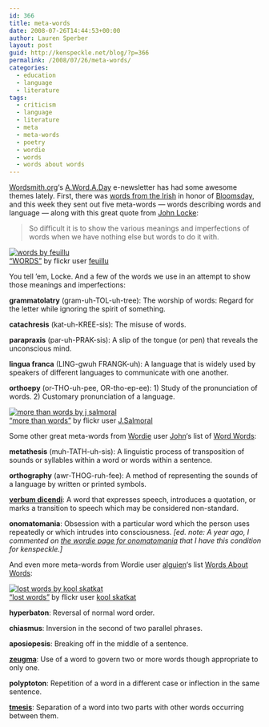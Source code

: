 ```yaml
---
id: 366
title: meta-words
date: 2008-07-26T14:44:53+00:00
author: Lauren Sperber
layout: post
guid: http://kenspeckle.net/blog/?p=366
permalink: /2008/07/26/meta-words/
categories:
  - education
  - language
  - literature
tags:
  - criticism
  - language
  - literature
  - meta
  - meta-words
  - poetry
  - wordie
  - words
  - words about words
---
```

[Wordsmith.org](http://wordsmith.org/)&#8216;s [A.Word.A.Day](http://wordsmith.org/awad/index.html) e-newsletter has had some awesome themes lately. First, there was [words from the Irish](/blog/2008/06/16/some-words-from-the-irish/) in honor of [Bloomsday](http://en.wikipedia.org/wiki/Bloomsday), and this week they sent out five meta-words &mdash; words describing words and language &mdash; along with this great quote from [John Locke](http://en.wikipedia.org/wiki/John_Locke):

> So difficult it is to show the various meanings and imperfections of words when we have nothing else but words to do it with.

<div class="leftpic">
  <a href="http://flickr.com/photos/feuilllu/739173692/"><img src="https://laurensperber.com/images/2008/07/feuillu-words.jpg" alt="words by feuillu" /></a>
  <div class="caption">
    <a href="http://flickr.com/photos/feuilllu/739173692/">&#8220;WORDS&#8221;</a> by flickr user <a href="http://flickr.com/photos/feuilllu">feuillu</a>
  </div>
</div>

<p>
  You tell &#8217;em, Locke. And a few of the words we use in an attempt to show those meanings and imperfections:
</p>

**grammatolatry** (gram-uh-TOL-uh-tree): The worship of words: Regard for the letter while ignoring the spirit of something. 

**catachresis** (kat-uh-KREE-sis): The misuse of words.

**parapraxis** (par-uh-PRAK-sis): A slip of the tongue (or pen) that reveals the unconscious mind.

**lingua franca** (LING-gwuh FRANGK-uh): A language that is widely used by speakers of different languages to communicate with one another.

**orthoepy** (or-THO-uh-pee, OR-tho-ep-ee): 1) Study of the pronunciation of words. 2) Customary pronunciation of a language.

<div class="leftpic">
  <a href="http://flickr.com/photos/juanillooo/324199938/"><img src="https://laurensperber.com/images/2008/07/jsalmoral-more-than-words.jpg" alt="more than words by j salmoral" /></a>
  <div class="caption"><a href="http://flickr.com/photos/juanillooo/324199938/">&#8220;more than words&#8221;</a> by flickr user <a href="http://flickr.com/photos/juanillooo/">J.Salmoral</a></div>
</div>

<p>
  Some other great meta-words from <a href="http://wordie.org">Wordie</a> user <a href="http://wordie.org/people/profile/John">John</a>&#8216;s list of <a href="http://wordie.org/lists/142">Word Words</a>:
</p>

**metathesis** (muh-TATH-uh-sis): A linguistic process of transposition of sounds or syllables within a word or words within a sentence.

**orthography** (awr-THOG-ruh-fee): A method of representing the sounds of a language by written or printed symbols.

**[verbum dicendi](http://en.wikipedia.org/wiki/Verbum_dicendi)**: A word that expresses speech, introduces a quotation, or marks a transition to speech which may be considered non-standard.

**onomatomania**: Obsession with a particular word which the person uses repeatedly or which intrudes into consciousness. _[ed. note: A year ago, I commented on [the wordie page for onomatomania](http://wordie.org/words/onomatomania) that I have this condition for kenspeckle.]_

<p>
  And even more meta-words from Wordie user <a href="http://wordie.org/people/profile/alguien">alguien</a>&#8216;s list <a href="http://wordie.org/lists/7734">Words About Words</a>:
</p>

<div class="leftpic">
  <a href="http://flickr.com/photos/kool_skatkat/92986414/"><img src="https://laurensperber.com/images/2008/07/kool-skatkat-lost-words.jpg" alt="lost words by kool skatkat" /></a>
  <div class="caption"><a href="http://flickr.com/photos/kool_skatkat/92986414/">&#8220;lost words&#8221;</a> by flickr user <a href="http://flickr.com/photos/kool_skatkat/">kool skatkat</a></div>
</div>

**hyperbaton**: Reversal of normal word order.

**chiasmus**: Inversion in the second of two parallel phrases.

**aposiopesis**: Breaking off in the middle of a sentence.

**[zeugma](http://en.wikipedia.org/wiki/Zeugma)**: Use of a word to govern two or more words though appropriate to only one.

**polyptoton**: Repetition of a word in a different case or inflection in the same sentence.

**[tmesis](http://en.wikipedia.org/wiki/Tmesis)**: Separation of a word into two parts with other words occurring between them.